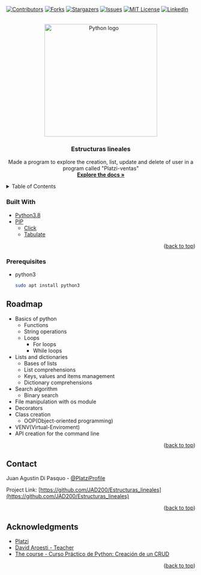 <div id="top">

  [![Contributors][contributors-shield]][contributors-url]
  [![Forks][forks-shield]][forks-url]
  [![Stargazers][stars-shield]][stars-url]
  [![Issues][issues-shield]][issues-url]
  [![MIT License][license-shield]][license-url]
  [![LinkedIn][linkedin-shield]][linkedin-url]

</div>

<!-- PROJECT LOGO -->
<br />
<div align="center">
  <a href="https://github.com/JAD200/Creacion_de_CRUD" target="blank" referrerpolicy="no-referrer">
    <img src="https://i.imgur.com/fDkhooA.png" alt="Python logo" width="300" >
  </a>

<h3 align="center">Estructuras lineales</h3>

  <p align="center">
    Made a program to explore the creation, list, update and delete of user in a program called "Platzi-ventas"
    <br />
    <a href="https://github.com/JAD200/Creacion_de_CRUD" target="blank" referrerpolicy="no-referrer"><strong>Explore the docs »</strong></a>
</div>



<!-- TABLE OF CONTENTS -->
<details>
  <summary>Table of Contents</summary>
  <ol>
    <li><a href="#built-with">Built With</a></li>
    <li><a href="#prerequisites">Prerequisites</a></li>
    <li><a href="#roadmap">Roadmap</a></li>
    <li><a href="#contact">Contact</a></li>
    <li><a href="#acknowledgments">Acknowledgments</a></li>
  </ol>
</details>


### Built With

* [Python3.8](https://www.python.org/downloads/release/python-3813/)
* [PIP](https://pypi.org/)
	* [Click](https://pypi.org/project/click/)
	* [Tabulate](https://pypi.org/project/tabulate/)

<p align="right">(<a href="#top">back to top</a>)</p>



### Prerequisites

* python3
  ```sh
  sudo apt install python3
  ```

<!-- ROADMAP -->
## Roadmap

- Basics of python
	- Functions
	- String operations
	- Loops
		- For loops
		- While loops 
- Lists and dictionaries
	- Bases of lists 
	- List comprehensions
	- Keys, values and items management
	- Dictionary comprehensions
- Search algorithm
	- Binary search
- File manipulation with os module
- Decorators
- Class creation
	- OOP(Object-oriented programming)
- VENV(Virtual-Enviroment)
- API creation for the command line


<p align="right">(<a href="#top">back to top</a>)</p>


<!-- CONTACT -->
## Contact

Juan Agustin Di Pasquo - [@PlatziProfile](https://platzi.com/p/Juan_Di_Pasquo/)

Project Link: [https://github.com/JAD200/Estructuras_lineales](https://github.com/JAD200/Estructuras_lineales)

<p align="right">(<a href="#top">back to top</a>)</p>



<!-- ACKNOWLEDGMENTS -->
## Acknowledgments

* [Platzi](https://platzi.com/)
* [David Aroesti - Teacher](https://twitter.com/jdaroesti)
* [The course - Curso Práctico de Python: Creación de un CRUD](https://platzi.com/cursos/python-practico/)

<p align="right">(<a href="#top">back to top</a>)</p>



<!-- MARKDOWN LINKS & IMAGES -->
<!-- https://www.markdownguide.org/basic-syntax/#reference-style-links -->
[contributors-shield]: https://img.shields.io/github/contributors/JAD200/Creacion_de_CRUD.svg?style=flat-square
[contributors-url]: https://github.com/JAD200/Creacion_de_CRUD/graphs/contributors
[forks-shield]: https://img.shields.io/github/forks/JAD200/Creacion_de_CRUD.svg?style=flat-square
[forks-url]: https://github.com/JAD200/Creacion_de_CRUD/network/members
[stars-shield]: https://img.shields.io/github/stars/JAD200/Creacion_de_CRUD.svg?style=flat-square
[stars-url]: https://github.com/JAD200/Creacion_de_CRUD/stargazers
[issues-shield]: https://img.shields.io/github/issues/JAD200/Creacion_de_CRUD.svg?style=flat-square
[issues-url]: https://github.com/JAD200/Creacion_de_CRUD/issues
[license-shield]: https://img.shields.io/github/license/JAD200/Creacion_de_CRUD.svg?style=flat-square
[license-url]: https://github.com/JAD200/Creacion_de_CRUD/blob/master/LICENSE.txt
<!-- LinkedIn -->
[linkedin-shield]: https://img.shields.io/badge/-LinkedIn-black.svg?style=for-the-badge&logo=linkedin&colorB=blue
[linkedin-url]: https://linkedin.com/in/juan-agustin-di-pasquo-jad
